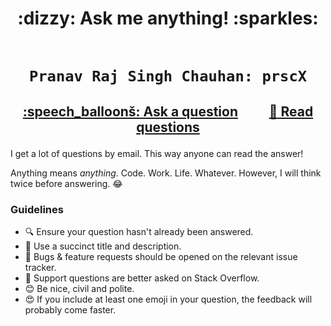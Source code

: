 <h1 align="center">
 :dizzy: Ask me anything! :sparkles:<br><br>

    Pranav Raj Singh Chauhan: prscX
</h1>


<h2 align="center">

 <a href="https://github.com/prscX/prscX.github.io/issues/new">:speech_balloonš: Ask a question</a> &nbsp;&nbsp;&nbsp;&nbsp;&nbsp;&nbsp;&nbsp;&nbsp; <a href="https://github.com/prscX/prscX.github.io/issues/">:book: Read questions</a>

</h2>

I get a lot of questions by email. This way anyone can read the answer!

Anything means *anything*. Code. Work. Life. Whatever.
However, I will think twice before answering. :joy:

### Guidelines

 - :mag: Ensure your question hasn't already been answered.
 - :memo: Use a succinct title and description.
 - :bug: Bugs & feature requests should be opened on the relevant issue tracker.
 - :signal_strength: Support questions are better asked on Stack Overflow.
 - :blush: Be nice, civil and polite.
 - :heart_eyes: If you include at least one emoji in your question, the feedback will
   probably come faster.
